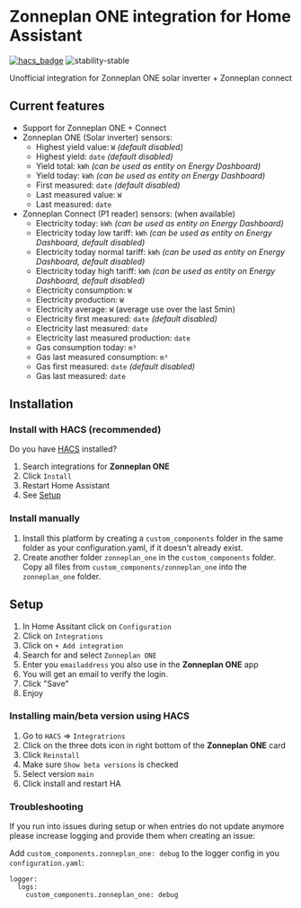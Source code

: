 # Zonneplan ONE integration for Home Assistant

[![hacs_badge](https://img.shields.io/badge/HACS-Default-orange.svg?style=for-the-badge)](https://hacs.xyz/)
![stability-stable](https://img.shields.io/badge/stability-stable-green.svg?style=for-the-badge&color=green)

Unofficial integration for Zonneplan ONE solar inverter + Zonneplan connect

## Current features
- Support for Zonneplan ONE + Connect
- Zonneplan ONE (Solar inverter) sensors:
   - Highest yield value: `W` _(default disabled)_
   - Highest yield: `date` _(default disabled)_
   - Yield total: `kWh` _(can be used as entity on Energy Dashboard)_
   - Yield today: `kWh` _(can be used as entity on Energy Dashboard)_
   - First measured: `date` _(default disabled)_
   - Last measured value: `W`
   - Last measured: `date`
- Zonneplan Connect (P1 reader) sensors: (when available)
   - Electricity today: `kWh` _(can be used as entity on Energy Dashboard)_
   - Electricity today low tariff: `kWh` _(can be used as entity on Energy Dashboard, default disabled)_
   - Electricity today normal tariff: `kWh` _(can be used as entity on Energy Dashboard, default disabled)_
   - Electricity today high tariff: `kWh` _(can be used as entity on Energy Dashboard, default disabled)_
   - Electricity consumption: `W`
   - Electricity production: `W`
   - Electricity average: `W` (average use over the last 5min)
   - Electricity first measured: `date` _(default disabled)_
   - Electricity last measured: `date`
   - Electricity last measured production: `date`
   - Gas consumption today: `m³`
   - Gas last measured consumption: `m³`
   - Gas first measured: `date` _(default disabled)_
   - Gas last measured: `date`

## Installation

### Install with HACS (recommended)

Do you have [HACS](https://hacs.xyz/) installed?
1. Search integrations for **Zonneplan ONE**
1. Click `Install`
1. Restart Home Assistant
1. See [Setup](#setup)

### Install manually

1. Install this platform by creating a `custom_components` folder in the same folder as your configuration.yaml, if it doesn't already exist.
2. Create another folder `zonneplan_one` in the `custom_components` folder. Copy all files from `custom_components/zonneplan_one` into the `zonneplan_one` folder.

## Setup
1. In Home Assitant click on `Configuration`
1. Click on `Integrations`
1. Click on `+ Add integration`
1. Search for and select `Zonneplan ONE`
1. Enter you `emailaddress` you also use in the **Zonneplan ONE** app
1. You will get an email to verify the login.
1. Click "Save"
1. Enjoy


### Installing main/beta version using HACS
1. Go to `HACS` => `Integratrions`
1. Click on the three dots icon in right bottom of the **Zonneplan ONE** card
1. Click `Reinstall`
1. Make sure `Show beta versions` is checked
1. Select version `main`
1. Click install and restart HA

### Troubleshooting

If you run into issues during setup or when entries do not update anymore please increase logging and provide them when creating an issue:

Add `custom_components.zonneplan_one: debug` to the logger config in you `configuration.yaml`:

```
logger:
  logs:
    custom_components.zonneplan_one: debug
```
